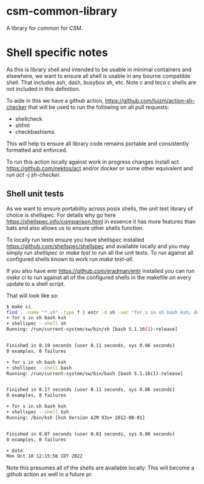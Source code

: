 # csm-common-library
A library for common for CSM.

# Shell specific notes

As this is library shell and intended to be usable in minimal containers and elsewhere, we want to ensure all shell is usable in any bourne compatible shell. That includes ash, dash, busybox sh, etc. Note c and teco c shells are not included in this definition.

To aide in this we have a github action, https://github.com/luizm/action-sh-checker that will be used to run the following on all pull requests:
- shellcheck
- shfmt
- checkbashisms

This will help to ensure all library code remains portable and consistently formatted and enforced.

To run this action locally against work in progress changes install act https://github.com/nektos/act and/or docker or some other equivalent and run *act -j sh-checker*.

## Shell unit tests

As we want to ensure portability across posix shells, the unit test library of choice is shellspec. For details why go here https://shellspec.info/comparison.html in essence it has more features than bats and also allows us to ensure other shells function.

To locally run tests ensure you have shellspec installed https://github.com/shellspec/shellspec and available locally and you may simply run *shellspec* or *make test* to run all the unit tests. To run against all configured shells known to work run *make test-all*.

If you also have entr https://github.com/eradman/entr installed you can run *make ci* to run against all of the configured shells in the makefile on every update to a shell script.

That will look like so:

```sh
$ make ci
find . -name "*.sh" -type f | entr -d sh -xec "for s in sh bash ksh; do shellspec --shell \$s ; done; date"
+ for s in sh bash ksh
+ shellspec --shell sh
Running: /run/current-system/sw/bin/sh [bash 5.1.16(1)-release]


Finished in 0.19 seconds (user 0.11 seconds, sys 0.06 seconds)
0 examples, 0 failures

+ for s in sh bash ksh
+ shellspec --shell bash
Running: /run/current-system/sw/bin/bash [bash 5.1.16(1)-release]


Finished in 0.17 seconds (user 0.11 seconds, sys 0.06 seconds)
0 examples, 0 failures

+ for s in sh bash ksh
+ shellspec --shell ksh
Running: /bin/ksh [ksh Version AJM 93u+ 2012-08-01]


Finished in 0.07 seconds (user 0.01 seconds, sys 0.00 seconds)
0 examples, 0 failures

+ date
Mon Oct 10 12:15:56 CDT 2022
```

Note this presumes all of the shells are available locally. This will become a github action as well in a future pr.
